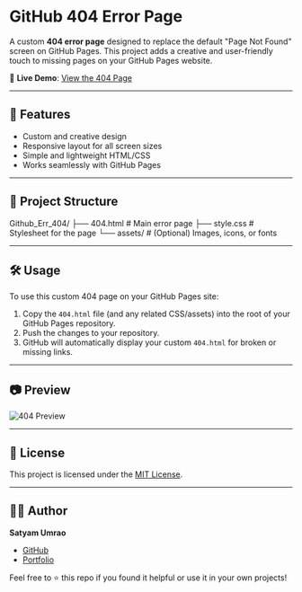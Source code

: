 # GitHub 404 Error Page

A custom **404 error page** designed to replace the default "Page Not Found" screen on GitHub Pages. This project adds a creative and user-friendly touch to missing pages on your GitHub Pages website.

🚀 **Live Demo**: [View the 404 Page](https://satyam-umrao.github.io/Github_Err_404/)

---

## 📌 Features

- Custom and creative design
- Responsive layout for all screen sizes
- Simple and lightweight HTML/CSS
- Works seamlessly with GitHub Pages

---

## 📁 Project Structure

Github_Err_404/ ├── 404.html # Main error page ├── style.css # Stylesheet for the page └── assets/ # (Optional) Images, icons, or fonts


---

## 🛠️ Usage

To use this custom 404 page on your GitHub Pages site:

1. Copy the `404.html` file (and any related CSS/assets) into the root of your GitHub Pages repository.
2. Push the changes to your repository.
3. GitHub will automatically display your custom `404.html` for broken or missing links.

---

## 📷 Preview

![404 Preview](preview.png) <!-- Replace with an actual preview image if available -->

---

## 📄 License

This project is licensed under the [MIT License](LICENSE).

---

## 🙋‍♂️ Author

**Satyam Umrao**

- [GitHub](https://github.com/satyam-umrao)
- [Portfolio](https://satyam-umrao.github.io)

Feel free to ⭐️ this repo if you found it helpful or use it in your own projects!
